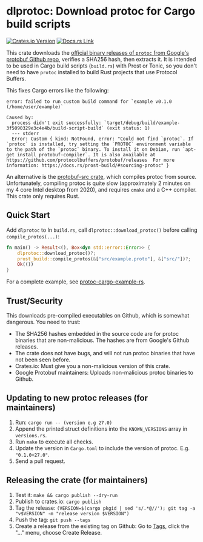 # dlprotoc: Download protoc for Cargo build scripts

[![Crates.io Version](https://img.shields.io/crates/v/dlprotoc)](https://crates.io/crates/dlprotoc)
[![Docs.rs Link](https://img.shields.io/docsrs/dlprotoc)](https://docs.rs/dlprotoc/latest/dlprotoc/)

This crate downloads the
[official binary releases of `protoc` from Google's protobuf Github repo](https://github.com/protocolbuffers/protobuf),
verifies a SHA256 hash, then extracts it. It is intended to be used in Cargo build scripts (`build.rs`) with Prost or Tonic, so you don't need to have `protoc` installed to build Rust projects that use Protocol Buffers.

This fixes Cargo errors like the following:

```
error: failed to run custom build command for `example v0.1.0 (/home/user/example)`

Caused by:
  process didn't exit successfully: `target/debug/build/example-3f5090329e3c4e4b/build-script-build` (exit status: 1)
  --- stderr
  Error: Custom { kind: NotFound, error: "Could not find `protoc`. If `protoc` is installed, try setting the `PROTOC` environment variable to the path of the `protoc` binary. To install it on Debian, run `apt-get install protobuf-compiler`. It is also available at https://github.com/protocolbuffers/protobuf/releases  For more information: https://docs.rs/prost-build/#sourcing-protoc" }
```

An alternative is the [protobuf-src crate](https://crates.io/crates/protobuf-src), which compiles protoc from source. Unfortunately, compiling protoc is quite slow (approximately 2 minutes on my 4 core Intel desktop from 2020), and requires `cmake` and a C++ compiler. This crate only requires Rust.


## Quick Start

Add `dlprotoc` to
In `build.rs`, call `dlprotoc::download_protoc()` before calling `compile_protos(...)`:

```rust
fn main() -> Result<(), Box<dyn std::error::Error>> {
    dlprotoc::download_protoc()?;
    prost_build::compile_protos(&["src/example.proto"], &["src/"])?;
    Ok(())
}
```

For a complete example, see [protoc-cargo-example-rs](https://github.com/evanj/protoc-cargo-example-rs).


## Trust/Security

This downloads pre-compiled executables on Github, which is somewhat dangerous. You need to trust:

* The SHA256 hashes embedded in the source code are for protoc binaries that are non-malicious. The hashes are from Google's Github releases.
* The crate does not have bugs, and will not run protoc binaries that have not been seen before.
* Crates.io: Must give you a non-malicious version of this crate.
* Google Protobuf maintainers: Uploads non-malicious protoc binaries to Github.


## Updating to new protoc releases (for maintainers)

1. Run: `cargo run -- (version e.g 27.0)`
2. Append the printed struct definitions into the `KNOWN_VERSIONS` array in `versions.rs`.
3. Run `make` to execute all checks.
4. Update the version in `Cargo.toml` to include the version of protoc. E.g. `"0.1.0+27.0"`.
5. Send a pull request.


## Releasing the crate (for maintainers)

1. Test it: `make && cargo publish --dry-run`
2. Publish to crates.io: `cargo publish`
3. Tag the release: `(VERSION=$(cargo pkgid | sed 's/.*@//'); git tag -a "v$VERSION" -m "release version $VERSION")`
4. Push the tag: `git push --tags`
5. Create a release from the existing tag on Github: Go to [Tags](https://github.com/evanj/dlprotoc-rs/tags), click the "..." menu, choose Create Release.
